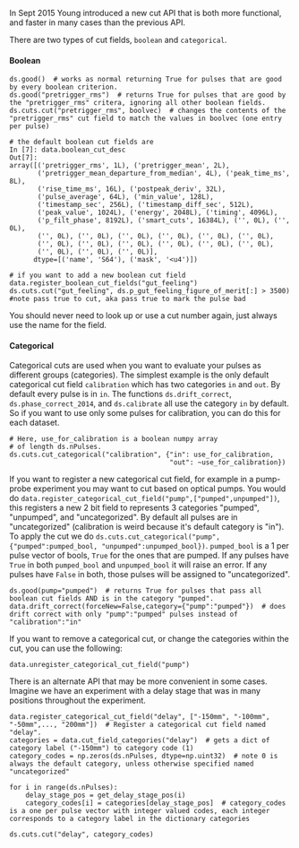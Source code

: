 In Sept 2015 Young introduced a new cut API that is both more functional, and faster in many cases than the previous API.

There are two types of cut fields, `boolean` and `categorical`.

#### Boolean 
```
ds.good()  # works as normal returning True for pulses that are good by every boolean criterion.
ds.good("pretrigger_rms")  # returns True for pulses that are good by the "pretrigger_rms" critera, ignoring all other boolean fields.
ds.cuts.cut("pretrigger_rms", boolvec)  # changes the contents of the "pretrigger_rms" cut field to match the values in boolvec (one entry per pulse)

# the default boolean cut fields are
In [7]: data.boolean_cut_desc
Out[7]: 
array([('pretrigger_rms', 1L), ('pretrigger_mean', 2L),
       ('pretrigger_mean_departure_from_median', 4L), ('peak_time_ms', 8L),
       ('rise_time_ms', 16L), ('postpeak_deriv', 32L),
       ('pulse_average', 64L), ('min_value', 128L),
       ('timestamp_sec', 256L), ('timestamp_diff_sec', 512L),
       ('peak_value', 1024L), ('energy', 2048L), ('timing', 4096L),
       ('p_filt_phase', 8192L), ('smart_cuts', 16384L), ('', 0L), ('', 0L),
       ('', 0L), ('', 0L), ('', 0L), ('', 0L), ('', 0L), ('', 0L),
       ('', 0L), ('', 0L), ('', 0L), ('', 0L), ('', 0L), ('', 0L),
       ('', 0L), ('', 0L), ('', 0L)], 
      dtype=[('name', 'S64'), ('mask', '<u4')])
      
# if you want to add a new boolean cut field
data.register_boolean_cut_fields("gut_feeling")
ds.cuts.cut("gut_feeling", ds.p_gut_feeling_figure_of_merit[:] > 3500) #note pass true to cut, aka pass true to mark the pulse bad
```

You should never need to look up or use a cut number again, just always use the name for the field.

#### Categorical 
Categorical cuts are used when you want to evaluate your pulses as different groups (categories). The simplest example is the only default categorical cut field `calibration` which has two categories `in` and `out`. 
By default every pulse is in `in`. The functions `ds.drift_correct`, `ds.phase_correct_2014`, and `ds.calibrate` all use the category `in` by default. So if you want to use only some pulses for calibration, you can do this for each dataset.

```
# Here, use_for_calibration is a boolean numpy array
# of length ds.nPulses.
ds.cuts.cut_categorical("calibration", {"in": use_for_calibration,
                                        "out": ~use_for_calibration})
```

If you want to register a new categorical cut field, for example in a pump-probe experiment you may want to cut based on optical pumps. You would do
`data.register_categorical_cut_field("pump",["pumped",unpumped"])`, this registers a new 2 bit field to represents 3 categories "pumped", "unpumped", and "uncategorized". By default all pulses are in "uncategorized" (calibration is weird because it's default category is "in"). To apply the cut we do
`ds.cuts.cut_categorical("pump",{"pumped":pumped_bool, "unpumped":unpumped_bool})`. `pumped_bool` is a 1 per pulse vector of bools, `True` for the ones that are pumped. If any pulses have `True` in both `pumped_bool` and `unpumped_bool`
it will raise an error. If any pulses have `False` in both, those pulses will be assigned to "uncategorized".

```
ds.good(pump="pumped")  # returns True for pulses that pass all boolean cut fields AND is in the category "pumped".
data.drift_correct(forceNew=False,category={"pump":"pumped"})  # does drift correct with only "pump":"pumped" pulses instead of "calibration":"in"
```

If you want to remove a categorical cut, or change the categories within the cut, you can use the following:

```
data.unregister_categorical_cut_field("pump")
```

There is an alternate API that may be more convenient in some cases. Imagine we have an experiment with a delay stage that was in many positions throughout the experiment.

```
data.register_categorical_cut_field("delay", ["-150mm", "-100mm", "-50mm",..., "200mm"])  # Register a categorical cut field named "delay".
categories = data.cut_field_categories("delay")  # gets a dict of category label ("-150mm") to category code (1)
category_codes = np.zeros(ds.nPulses, dtype=np.uint32)  # note 0 is always the default category, unless otherwise specified named "uncategorized"

for i in range(ds.nPulses):
    delay_stage_pos = get_delay_stage_pos(i)
    category_codes[i] = categories[delay_stage_pos]  # category_codes is a one per pulse vector with integer valued codes, each integer corresponds to a category label in the dictionary categories

ds.cuts.cut("delay", category_codes)
```

